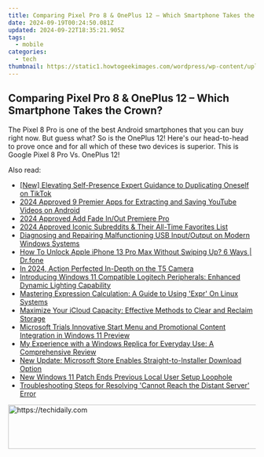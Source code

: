 ```yaml
---
title: Comparing Pixel Pro 8 & OnePlus 12 – Which Smartphone Takes the Crown?
date: 2024-09-19T00:24:50.081Z
updated: 2024-09-22T18:35:21.905Z
tags:
  - mobile
categories:
  - tech
thumbnail: https://static1.howtogeekimages.com/wordpress/wp-content/uploads/2024/07/pixel-8-pro-vs-oneplus-12-thumbnail.jpg
---
```


## Comparing Pixel Pro 8 & OnePlus 12 – Which Smartphone Takes the Crown?

The Pixel 8 Pro is one of the best Android smartphones that you can buy right now. But guess what? So is the OnePlus 12! Here's our head-to-head to prove once and for all which of these two devices is superior. This is Google Pixel 8 Pro Vs. OnePlus 12!

<ins class="adsbygoogle"
     style="display:block"
     data-ad-format="autorelaxed"
     data-ad-client="ca-pub-7571918770474297"
     data-ad-slot="1223367746"></ins>

<ins class="adsbygoogle"
     style="display:block"
     data-ad-client="ca-pub-7571918770474297"
     data-ad-slot="8358498916"
     data-ad-format="auto"
     data-full-width-responsive="true"></ins>

<span class="atpl-alsoreadstyle">Also read:</span>
<div><ul>
<li><a href="https://tiktok-videos.techidaily.com/new-elevating-self-presence-expert-guidance-to-duplicating-oneself-on-tiktok/"><u>[New] Elevating Self-Presence Expert Guidance to Duplicating Oneself on TikTok</u></a></li>
<li><a href="https://youtube-zero.techidaily.com/approved-9-premier-apps-for-extracting-and-saving-youtube-videos-on-android/"><u>2024 Approved 9 Premier Apps for Extracting and Saving YouTube Videos on Android</u></a></li>
<li><a href="https://fox-glue.techidaily.com/2024-approved-add-fade-inout-premiere-pro/"><u>2024 Approved Add Fade In/Out Premiere Pro</u></a></li>
<li><a href="https://some-knowledge.techidaily.com/2024-approved-iconic-subreddits-and-their-all-time-favorites-list/"><u>2024 Approved Iconic Subreddits & Their All-Time Favorites List</u></a></li>
<li><a href="https://common-error.techidaily.com/diagnosing-and-repairing-malfunctioning-usb-inputoutput-on-modern-windows-systems/"><u>Diagnosing and Repairing Malfunctioning USB Input/Output on Modern Windows Systems</u></a></li>
<li><a href="https://iphone-unlock.techidaily.com/how-to-unlock-apple-iphone-13-pro-max-without-swiping-up-6-ways-drfone-by-drfone-ios/"><u>How To Unlock Apple iPhone 13 Pro Max Without Swiping Up? 6 Ways | Dr.fone</u></a></li>
<li><a href="https://extra-resources.techidaily.com/in-2024-action-perfected-in-depth-on-the-t5-camera/"><u>In 2024, Action Perfected In-Depth on the T5 Camera</u></a></li>
<li><a href="https://some-skills.techidaily.com/introducing-windows-11-compatible-logitech-peripherals-enhanced-dynamic-lighting-capability/"><u>Introducing Windows 11 Compatible Logitech Peripherals: Enhanced Dynamic Lighting Capability</u></a></li>
<li><a href="https://some-skills.techidaily.com/mastering-expression-calculation-a-guide-to-using-expr-on-linux-systems/"><u>Mastering Expression Calculation: A Guide to Using 'Expr' On Linux Systems</u></a></li>
<li><a href="https://some-skills.techidaily.com/maximize-your-icloud-capacity-effective-methods-to-clear-and-reclaim-storage/"><u>Maximize Your iCloud Capacity: Effective Methods to Clear and Reclaim Storage</u></a></li>
<li><a href="https://some-skills.techidaily.com/microsoft-trials-innovative-start-menu-and-promotional-content-integration-in-windows-11-preview/"><u>Microsoft Trials Innovative Start Menu and Promotional Content Integration in Windows 11 Preview</u></a></li>
<li><a href="https://some-skills.techidaily.com/my-experience-with-a-windows-replica-for-everyday-use-a-comprehensive-review/"><u>My Experience with a Windows Replica for Everyday Use: A Comprehensive Review</u></a></li>
<li><a href="https://some-skills.techidaily.com/new-update-microsoft-store-enables-straight-to-installer-download-option/"><u>New Update: Microsoft Store Enables Straight-to-Installer Download Option</u></a></li>
<li><a href="https://some-skills.techidaily.com/new-windows-11-patch-ends-previous-local-user-setup-loophole/"><u>New Windows 11 Patch Ends Previous Local User Setup Loophole</u></a></li>
<li><a href="https://win-howtos.techidaily.com/troubleshooting-steps-for-resolving-cannot-reach-the-distant-server-error/"><u>Troubleshooting Steps for Resolving 'Cannot Reach the Distant Server' Error</u></a></li>
</ul></div>

<!-- affiliate ads begin -->
<a href="https://unicoeye.pxf.io/c/5597632/2134242/18498" target="_top" id="2134242">
  <img src="//a.impactradius-go.com/display-ad/18498-2134242" border="0" alt="https://techidaily.com" width="728" height="90"/>
</a>
<img height="0" width="0" src="https://unicoeye.pxf.io/i/5597632/2134242/18498" style="position:absolute;visibility:hidden;" border="0" />
<!-- affiliate ads end -->

